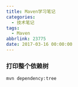```yaml
---
title: Maven学习笔记
categories:
  - 技术笔记
tags:
  - Maven
abbrlink: 23775
date: 2017-03-16 00:00:00
---
```


### 打印整个依赖树
```
mvn dependency:tree 
```

